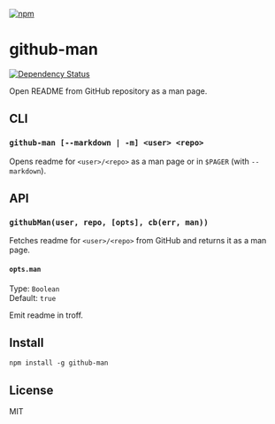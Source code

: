 [![npm](https://nodei.co/npm/github-man.png)](https://npmjs.com/package/github-man)

# github-man

[![Dependency Status][david-badge]][david]

Open README from GitHub repository as a man page.

[david]: https://david-dm.org/eush77/github-man
[david-badge]: https://david-dm.org/eush77/github-man.png

## CLI

### `github-man [--markdown | -m] <user> <repo>`

Opens readme for `<user>/<repo>` as a man page or in `$PAGER` (with `--markdown`).

## API

### `githubMan(user, repo, [opts], cb(err, man))`

Fetches readme for `<user>/<repo>` from GitHub and returns it as a man page.

#### `opts.man`

Type: `Boolean` <br>
Default: `true`

Emit readme in troff.

## Install

```
npm install -g github-man
```

## License

MIT
